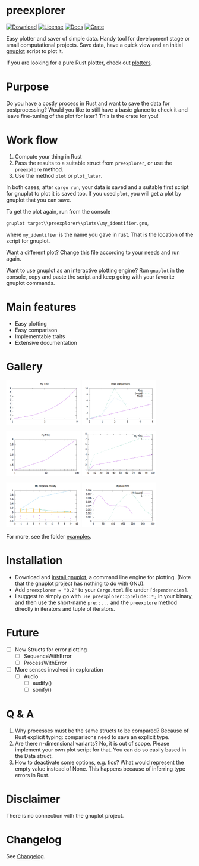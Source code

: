 # preexplorer

[![Download](https://img.shields.io/crates/d/preexplorer)](https://crates.io/crates/preexplorer)
[![License](https://img.shields.io/crates/l/preexplorer)](https://github.com/rasa200/preexplorer)
[![Docs](https://docs.rs/preexplorer/badge.svg)](https://docs.rs/preexplorer/)
[![Crate](https://img.shields.io/crates/v/preexplorer.svg)](https://crates.io/crates/preexplorer)



Easy plotter and saver of simple data. Handy tool for development stage or small computational projects. Save data, have a quick view and an initial [gnuplot](http://www.gnuplot.info/) script to plot it. 

If you are looking for a pure Rust plotter, check out [plotters](https://crates.io/crates/plotters).

# Purpose

Do you have a costly process in Rust and want to save the data for postprocessing?
Would you like to still have a basic glance to check it and leave fine-tuning of the plot for later?
This is the crate for you!

# Work flow

1. Compute your thing in Rust
2. Pass the results to a suitable struct from ``preexplorer``, or use the ``preexplore`` method.
3. Use the method ``plot`` or ``plot_later``. 

In both cases, after ``cargo run``, your data is saved and a suitable first script for gnuplot to plot it is saved too. If you used ``plot``, you will get a plot by gnuplot that you can save. 

To get the plot again, run from the console

``gnuplot target\\preexplorer\\plots\\my_identifier.gnu``,

where ``my_identifier`` is the name you gave in rust. That is the location of the script for gnuplot.

Want a different plot? Change this file according to your needs and run again. 

Want to use gnuplot as an interactive plotting engine? Run ``gnuplot`` in the console, copy and paste the script and keep going with your favorite gnuplot commands.

# Main features

- Easy plotting
- Easy comparison
- Implementable traits
- Extensive documentation

# Gallery

<a href="https://github.com/rasa200/preexplorer/blob/master/examples/sequence/main.rs"><img src="examples/sequence/sequence.png" class="galleryItem" width=200px></img></a>	<a href="https://github.com/rasa200/preexplorer/blob/master/examples/sequences/main.rs">
<img src="examples/sequences/sequences.png" class="galleryItem" width=200px></img></a>

<a href="https://github.com/rasa200/preexplorer/blob/master/examples/process/main.rs"><img src="examples/process/process.png" class="galleryItem" width=200px></img></a>	<a href="https://github.com/rasa200/preexplorer/blob/master/examples/processes/main.rs">
	<img src="examples/processes/processes.png" class="galleryItem" width=200px></img></a>

<a href="https://github.com/rasa200/preexplorer/blob/master/examples/density/main.rs"><img src="examples/density/density.png" class="galleryItem" width=200px></img></a>	<a href="https://github.com/rasa200/preexplorer/blob/master/examples/densities/main.rs">
    <img src="examples/densities/densities.png" class="galleryItem" width=200px></img></a>

For more, see the folder [examples](https://github.com/rasa200/preexplorer/tree/master/examples). 

# Installation

- Download and [install gnuplot](http://www.gnuplot.info/download.html), a command line engine for plotting. (Note that the gnuplot project has nothing to do with GNU).
- Add ``preexplorer = "0.2"`` to your ``Cargo.toml`` file under ``[dependencies]``.
- I suggest to simply go with ``use preexplorer::prelude::*;`` in your binary, and then use the short-name ``pre::...`` and the ``preexplore`` method directly in iterators and tuple of iterators.

# Future

- [ ] New Structs for error plotting
  - [ ] SequenceWithError 
  - [ ] ProcessWithError
- [ ] More senses involved in exploration
  - [ ] Audio
    - [ ] audify()
    - [ ] sonify()

# Q & A

1. Why processes must be the same structs to be compared? 
   Because of Rust explicit typing: comparisons need to save an explicit type. 
2. Are there n-dimensional variants?
   No, it is out of scope. Please implement your own plot script for that. You can do so easily based in the Data struct. 
3. How to deactivate some options, e.g. tics?
   What would represent the empty value instead of None. This happens because of inferring type errors in Rust.

# Disclaimer

There is no connection with the gnuplot project.



# Changelog

See [Changelog](https://github.com/rasa200/preexplorer/blob/master/Changelog.md).